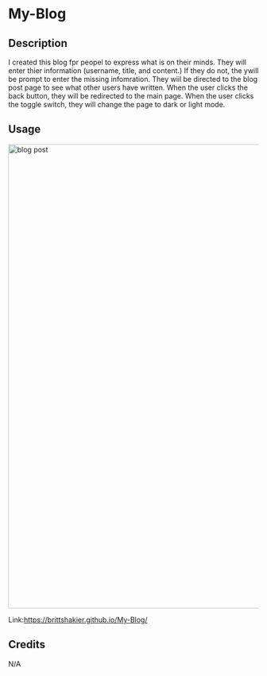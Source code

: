 # My-Blog

## Description
I created this blog fpr peopel to express what is on their minds. They will enter thier information (username, title, and content.) If they do not, the ywill be prompt to enter the missing infomration. They wiil be directed to the blog post page to see what other users have written. When the user clicks the back button, they will be redirected to the main page. When the user clicks the toggle switch, they will change the page to dark or light mode. 

## Usage 
<img width="935" alt="blog post" src="https://github.com/BrittShakier/My-Blog/assets/159391747/c9502859-119e-478a-82c8-15fea02d9469">


Link:https://brittshakier.github.io/My-Blog/


## Credits 
N/A
